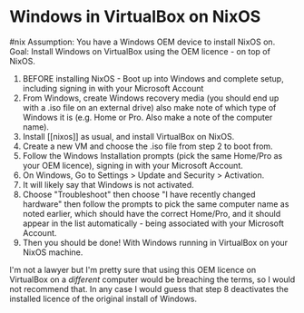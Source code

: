 # Windows in VirtualBox on NixOS
#nix
Assumption: You have a Windows OEM device to install NixOS on.
Goal: Install Windows on VirtualBox using the OEM licence - on top of NixOS.
1. BEFORE installing NixOS - Boot up into Windows and complete setup, including signing in with your Microsoft Account
2. From Windows, create Windows recovery media (you should end up with a .iso file on an external drive) also make note of which type of Windows it is (e.g. Home or Pro. Also make a note of the computer name).
3. Install [[nixos]] as usual, and install VirtualBox on NixOS.
4. Create a new VM and choose the .iso file from step 2 to boot from.
5. Follow the Windows Installation prompts (pick the same Home/Pro as your OEM licence), signing in with your Microsoft Account.
6. On Windows, Go to Settings > Update and Security > Activation.
7. It will likely say that Windows is not activated.
8. Choose "Troubleshoot" then choose "I have recently changed hardware" then follow the prompts to pick the same computer name as noted earlier, which should have the correct Home/Pro, and it should appear in the list automatically - being associated with your Microsoft Account.
9. Then you should be done! With Windows running in VirtualBox on your NixOS machine.
 
I'm not a lawyer but I'm pretty sure that using this OEM licence on VirtualBox on a _different_ computer would be breaching the terms, so I would not recommend that. In any case I would guess that step 8 deactivates the installed licence of the original install of Windows.